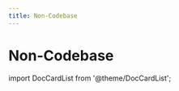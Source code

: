 ```yaml
---
title: Non-Codebase
---
```


# Non-Codebase

import DocCardList from '@theme/DocCardList';

<DocCardList />
